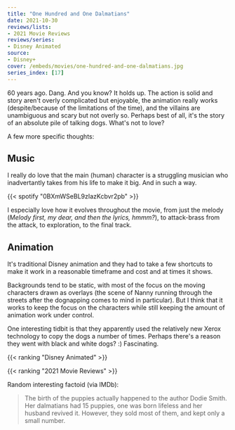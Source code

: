 ```yaml
---
title: "One Hundred and One Dalmatians"
date: 2021-10-30
reviews/lists:
- 2021 Movie Reviews
reviews/series:
- Disney Animated
source:
- Disney+
cover: /embeds/movies/one-hundred-and-one-dalmatians.jpg
series_index: [17]
---
```

60 years ago. Dang. And you know? It holds up. The action is solid and story aren't overly complicated but enjoyable, the animation really works (despite/because of the limitations of the time), and the villains are unambiguous and scary but not overly so. Perhaps best of all, it's the story of an absolute pile of talking dogs. What's not to love? 

<!--more-->

A few more specific thoughts:

## Music

I really do love that the main (human) character is a struggling musician who inadvertantly takes from his life to make it big. And in such a way. 

{{< spotify "0BXmWSeBL9zIazKcbvr2pb" >}}

I especially love how it evolves throughout the movie, from just the melody (*Melody first, my dear, and then the lyrics, hmmm?*), to attack-brass from the attack, to exploration, to the final track. 

## Animation

It's traditional Disney animation and they had to take a few shortcuts to make it work in a reasonable timeframe and cost and at times it shows. 

Backgrounds tend to be static, with most of the focus on the moving characters drawn as overlays (the scene of Nanny running through the streets after the dognapping comes to mind in particular). But I think that it works to keep the focus on the characters while still keeping the amount of animation work under control. 

One interesting tidbit is that they apparently used the relatively new Xerox technology to copy the dogs a number of times. Perhaps there's a reason they went with black and white dogs? :) Fascinating. 

{{< ranking "Disney Animated" >}}

{{< ranking "2021 Movie Reviews" >}}

Random interesting factoid (via IMDb): 

>  The birth of the puppies actually happened to the author Dodie Smith. Her dalmatians had 15 puppies, one was born lifeless and her husband revived it. However, they sold most of them, and kept only a small number.
